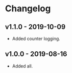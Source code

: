 # Changelog

## v1.1.0 - 2019-10-09

- Added counter logging.

## v1.0.0 - 2019-08-16

- Added all.
